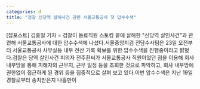 ```yaml
---
categories: d
title: "검찰 신당역 살해사건 관련 서울교통공사 첫 압수수색"
---
```

[잡포스트] 김홍일 기자 = 검찰이 동료직원 스토킹 끝에 살해한 "신당역 살인사건"과 관련해 서울교통공사에 대한 압수수색에 나섰다.서울중앙지검 전담수사팀은 23일 오전부터 서울교통공사 사무실등 내부 전산 기록 확보를 위한 압수수색을 진행중이라고 밝혔다.검찰은 당역 살인사건 피의자 전주환씨가 서울교통공사 직원이었던 점을 이용해 회사 내부망을 통해 피해자의 근무지, 근무 일정 등을 조회한 것으로 파악하고, 회사 내부망에 권한없이 접근하게 된 경위 등을 집중적으로 살펴 보고 있다.이번 압수수색은 지난 19일 경찰로부터 송치받은지 나흘만이